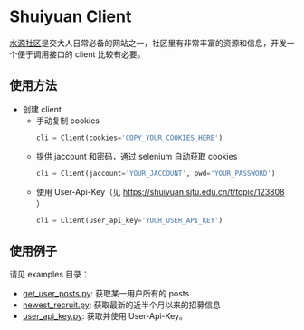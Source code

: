 # Shuiyuan Client

[水源社区](https://shuiyuan.sjtu.edu.cn/)是交大人日常必备的网站之一，社区里有非常丰富的资源和信息，开发一个便于调用接口的 client 比较有必要。

## 使用方法
+ 创建 client
    + 手动复制 cookies
        ```python
        cli = Client(cookies='COPY_YOUR_COOKIES_HERE')
        ```
    + 提供 jaccount 和密码，通过 selenium 自动获取 cookies
        ```python
        cli = Client(jaccount='YOUR_JACCOUNT', pwd='YOUR_PASSWORD')
        ```
    + 使用 User-Api-Key（见 https://shuiyuan.sjtu.edu.cn/t/topic/123808 ）
        ```python
        cli = Client(user_api_key='YOUR_USER_API_KEY')
        ```

## 使用例子
请见 examples 目录：
+ [get_user_posts.py](./examples//get_user_posts.py): 获取某一用户所有的 posts
+ [newest_recruit.py](./examples/newest_recruit.py): 获取最新的近半个月以来的招募信息
+ [user_api_key.py](./examples/user_api_key.py): 获取并使用 User-Api-Key。
